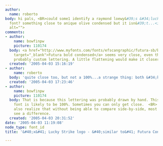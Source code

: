 ```yaml
---
author:
  name: roberto
body: hi pals, <BR>could some1 identify a raymond loewy&#39;s &#34;lucky strike&#34;
  font? something close to anique olive condensed but it isn&#39;t...<img src="http://www.typophile.com/forums/messages/83/68641.jpg"
  alt="">
comments:
- author:
    name: bowfinpw
    picture: 110174
  body: <a href="http://www.myfonts.com/fonts/efscangraphic/futura-sb/bold-con/testdrive.html?s=LUCKY+STRIKE&amp;p=48"
    target="_blank">Futura bold condensed</a> seems very close, even though this was
    probably custom lettering. A little flattening would make it closer.
  created: '2005-04-03 15:16:19'
- author:
    name: roberto
  body: 'quite close too, but not a 100%...a strange thing: both &#34;k&#34; are different...'
  created: '2005-04-03 17:23:46'
- author:
    name: bowfinpw
    picture: 110174
  body: That is because this lettering was probably drawn by hand. This is why no
    font is likely to be 100%. Sometimes you can only get close.  <BR> <BR>You must
    also realize that without being able to compare side-by-side, most people cannot
    see a difference.
  created: '2005-04-03 20:31:52'
date: '2005-04-03 11:19:08'
node_type: font_id
title: '&#40;x&#41; Lucky Strike logo - &#40;similar to&#41; Futura Cond {Mike Y}'

---
```

